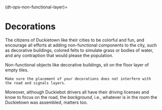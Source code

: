 (dt-ops-non-functional-layer)=
# Decorations

The citizens of Duckietown like their cities to be colorful and fun, 
and encourage all efforts at adding non-functional components to the city, 
such as decorative buildings, colored felts to simulate grass or bodies of water, 
and any contraption that would please the population.

Non-functional objects like decorative buildings, sit on the floor layer of empty tiles.

```{caution}
Make sure the placement of your decorations does not interfere with the road and signals layers.
```

Moreover, although Duckiebot drivers all have their driving licenses and know to focus 
on the road, the _background_, i.e., whatever is in the room the Duckietown was assembled, 
matters too. 
